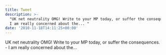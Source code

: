 ```yaml
---
title: Tweet
description: >-
  "UK net neutrality OMG! Write to your MP today, or suffer the consequences. -
  I am really concerned about the... "
date: '2010-11-18T14:11:25+00:00'
---
```

UK net neutrality OMG! Write to your MP today, or suffer the consequences. - I am really concerned about the... 
